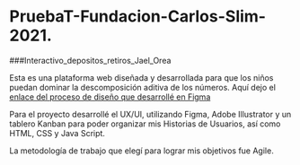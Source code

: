 # PruebaT-Fundacion-Carlos-Slim-2021.
###Interactivo_depositos_retiros_Jael_Orea

Esta es una plataforma web diseñada y desarrollada para que los niños puedan dominar la descomposición aditiva de los números. Aquí dejo el [enlace del proceso de diseño que desarrollé en Figma](https://www.figma.com/proto/m4eXhYxmWP9TjkMu9qDdGS/PruebaT-FundacionCarlosSlim?node-id=39%3A2&scaling=scale-down&page-id=0%3A1)

Para el proyecto desarrollé el UX/UI, utilizando Figma, Adobe Illustrator y un tablero Kanban para poder organizar mis Historias de Usuarios, así como HTML, CSS y Java Script.

La metodología de trabajo que elegí para lograr mis objetivos fue Agile. 

